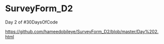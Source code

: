 # SurveyForm_D2
Day 2 of #30DaysOfCode

https://github.com/hameedobileye/SurveyForm_D2/blob/master/Day%202.html
